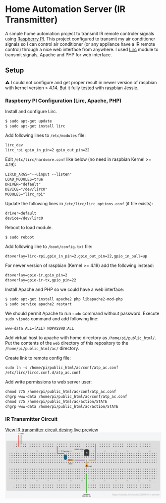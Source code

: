 # Home Automation Server (IR Transmitter)
A simple home automation project to transmit IR remote controler signals using [Raspberry PI](https://www.raspberrypi.org/). This project configured to transmit my air conditioner signals so I can control air conditioner (or any appliance have a IR remote control) through a nice web interface from anywhere. I used [Lirc](http://www.lirc.org) module to transmit signals, Apache and PHP for web interface.

## Setup

:warning: I could not configure and get proper result in newer version of raspbian with kernel version > 4.14. But it fully tested with raspbian Jessie.

### Raspberry PI Configuration (Lirc, Apache, PHP)
Install and configure Lirc.
```
$ sudo apt-get update
$ sudo apt-get install lirc
```

Add following lines to `/etc/modules` file:
```
lirc_dev
lirc_rpi gpio_in_pin=2 gpio_out_pin=22
```

Edit `/etc/lirc/hardware.conf` like below (no need in raspbian Kernel >= 4.19):
```
LIRCD_ARGS="--uinput --listen"
LOAD_MODULES=true
DRIVER="default"
DEVICE="/dev/lirc0"
MODULES="lirc_rpi"
```

Update the following lines in `/etc/lirc/lirc_options.conf` (if file exists):
```
driver=default
device=/dev/lirc0
```

Reboot to load module.
```
$ sudo reboot
```

Add following line to `/boot/config.txt` file:
```
dtoverlay=lirc-rpi,gpio_in_pin=2,gpio_out_pin=22,gpio_in_pull=up
```

For newer version of raspbian (Kernel >= 4.19) add the following instead:
```
dtoverlay=gpio-ir,gpio_pin=2
dtoverlay=gpio-ir-tx,gpio_pin=22
```

Install Apache and PHP so we could have a web interface:
```
$ sudo apt-get install apache2 php libapache2-mod-php
$ sudo service apache2 restart
```

We should permit Apache to run `sudo` command without password. Execute `sudo visudo` command and add following line:
```
www-data ALL=(ALL) NOPASSWD:ALL
```

Add virtual host to apache with home directory as `/home/pi/public_html/`.<br />
Put the contents of the `web` directory of this repository to the `/home/pi/public_html/ac/` directory.

Create link to remote config file:
```
sudo ln -s /home/pi/public_html/ac/conf/atp_ac.conf /etc/lirc/lircd.conf.d/atp_ac.conf
```

Add write permissions to web server user:
```
chmod 775 /home/pi/public_html/ac/conf/atp_ac.conf
chgrp www-data /home/pi/public_html/ac/conf/atp_ac.conf
chmod 775 /home/pi/public_html/ac/action/STATE
chgrp www-data /home/pi/public_html/ac/action/STATE
```

### IR Transmitter Circuit
[View IR transmitter circuit desing live preview](https://circuits.io/circuits/3359340-ir-sender)
![IR Transmitter circuit](https://github.com/amijafari/home-automation-server/blob/master/circuits/ir-sender.png?raw=true)
